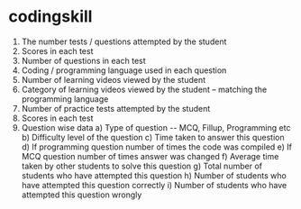 # codingskill
1) The number tests / questions attempted by the student
2) Scores in each test
3) Number of questions in each test
4) Coding / programming language used in each question
5) Number of learning videos viewed by the student
6) Category of learning videos viewed by the student – matching the programming 
language
7) Number of practice tests attempted by the student
8) Scores in each test
9) Question wise data
a) Type of question -- MCQ, Fillup, Programming etc
b) Difficulty level of the question
c) Time taken to answer this question
d) If programming question number of times the code was compiled
e) If MCQ question number of times answer was changed
f) Average time taken by other students to solve this question
g) Total number of students who have attempted this question
h) Number of students who have attempted this question correctly
i) Number of students who have attempted this question wrongly
